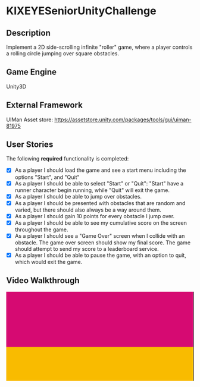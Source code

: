 # KIXEYESeniorUnityChallenge

## Description
Implement a 2D side-scrolling infinite "roller" game, where a player controls a rolling circle jumping over square obstacles.

## Game Engine
  Unity3D
  
## External Framework
  UIMan
  Asset store: https://assetstore.unity.com/packages/tools/gui/uiman-81975

## User Stories
The following **required** functionality is completed:
* [x] As a player I should load the game and see a start menu including the options "Start", and "Quit" 
* [x] As a player I should be able to select "Start" or "Quit": "Start" have a runner character begin running, while "Quit" will exit the game.
* [x] As a player I should be able to jump over obstacles.
* [x] As a player I should be presented with obstacles that are random and varied, but there should also always be a way around them.
* [x] As a player I should gain 10 points for every obstacle I jump over.
* [x] As a player I should be able to see my cumulative score on the screen throughout the game.
* [x] As a player I should see a "Game Over" screen when I collide with an obstacle. The game over screen should show my final score. The game should attempt to send my score to a leaderboard service.
* [x] As a player I should be able to pause the game, with an option to quit, which would exit the game.

## Video Walkthrough
![](ballroll.gif)
